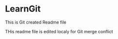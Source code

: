 # LearnGit

This is Git created Readme file

THis readme file is edited localy for Git merge conflict


